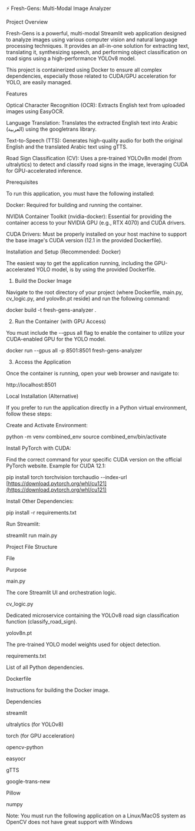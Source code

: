 ⚡ Fresh-Gens: Multi-Modal Image Analyzer

Project Overview

Fresh-Gens is a powerful, multi-modal Streamlit web application designed to analyze images using various computer vision and natural language processing techniques. It provides an all-in-one solution for extracting text, translating it, synthesizing speech, and performing object classification on road signs using a high-performance YOLOv8 model.

This project is containerized using Docker to ensure all complex dependencies, especially those related to CUDA/GPU acceleration for YOLO, are easily managed.

Features

Optical Character Recognition (OCR): Extracts English text from uploaded images using EasyOCR.

Language Translation: Translates the extracted English text into Arabic (العربية) using the googletrans library.

Text-to-Speech (TTS): Generates high-quality audio for both the original English and the translated Arabic text using gTTS.

Road Sign Classification (CV): Uses a pre-trained YOLOv8n model (from ultralytics) to detect and classify road signs in the image, leveraging CUDA for GPU-accelerated inference.

Prerequisites

To run this application, you must have the following installed:

Docker: Required for building and running the container.

NVIDIA Container Toolkit (nvidia-docker): Essential for providing the container access to your NVIDIA GPU (e.g., RTX 4070) and CUDA drivers.

CUDA Drivers: Must be properly installed on your host machine to support the base image's CUDA version (12.1 in the provided Dockerfile).

Installation and Setup (Recommended: Docker)

The easiest way to get the application running, including the GPU-accelerated YOLO model, is by using the provided Dockerfile.

1. Build the Docker Image

Navigate to the root directory of your project (where Dockerfile, main.py, cv_logic.py, and yolov8n.pt reside) and run the following command:

docker build -t fresh-gens-analyzer .


2. Run the Container (with GPU Access)

You must include the --gpus all flag to enable the container to utilize your CUDA-enabled GPU for the YOLO model.

docker run --gpus all -p 8501:8501 fresh-gens-analyzer


3. Access the Application

Once the container is running, open your web browser and navigate to:

http://localhost:8501


Local Installation (Alternative)

If you prefer to run the application directly in a Python virtual environment, follow these steps:

Create and Activate Environment:

python -m venv combined_env
source combined_env/bin/activate


Install PyTorch with CUDA:

Find the correct command for your specific CUDA version on the official PyTorch website. Example for CUDA 12.1:

pip install torch torchvision torchaudio --index-url [https://download.pytorch.org/whl/cu121](https://download.pytorch.org/whl/cu121)


Install Other Dependencies:

pip install -r requirements.txt


Run Streamlit:

streamlit run main.py


Project File Structure

File

Purpose

main.py

The core Streamlit UI and orchestration logic.

cv_logic.py

Dedicated microservice containing the YOLOv8 road sign classification function (classify_road_sign).

yolov8n.pt

The pre-trained YOLO model weights used for object detection.

requirements.txt

List of all Python dependencies.

Dockerfile

Instructions for building the Docker image.

Dependencies

streamlit

ultralytics (for YOLOv8)

torch (for GPU acceleration)

opencv-python

easyocr

gTTS

google-trans-new

Pillow

numpy

Note: You must run the following application on a Linux/MacOS system as OpenCV does not have great support with Windows
